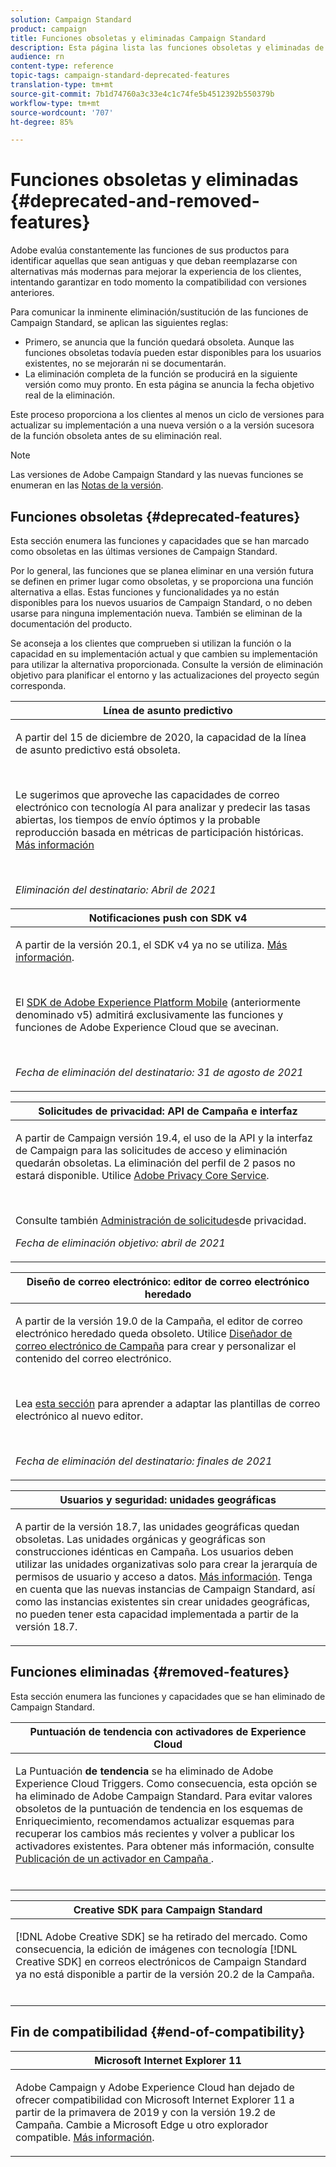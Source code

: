 ```yaml
---
solution: Campaign Standard
product: campaign
title: Funciones obsoletas y eliminadas Campaign Standard
description: Esta página lista las funciones obsoletas y eliminadas de Adobe Campaign Standard.
audience: rn
content-type: reference
topic-tags: campaign-standard-deprecated-features
translation-type: tm+mt
source-git-commit: 7b1d74760a3c33e4c1c74fe5b4512392b550379b
workflow-type: tm+mt
source-wordcount: '707'
ht-degree: 85%

---
```



# Funciones obsoletas y eliminadas {#deprecated-and-removed-features}

Adobe evalúa constantemente las funciones de sus productos para identificar aquellas que sean antiguas y que deban reemplazarse con alternativas más modernas para mejorar la experiencia de los clientes, intentando garantizar en todo momento la compatibilidad con versiones anteriores.

Para comunicar la inminente eliminación/sustitución de las funciones de Campaign Standard, se aplican las siguientes reglas:

* Primero, se anuncia que la función quedará obsoleta. Aunque las funciones obsoletas todavía pueden estar disponibles para los usuarios existentes, no se mejorarán ni se documentarán.
* La eliminación completa de la función se producirá en la siguiente versión como muy pronto. En esta página se anuncia la fecha objetivo real de la eliminación.

Este proceso proporciona a los clientes al menos un ciclo de versiones para actualizar su implementación a una nueva versión o a la versión sucesora de la función obsoleta antes de su eliminación real.

>[!NOTE]
>Las versiones de Adobe Campaign Standard y las nuevas funciones se enumeran en las [Notas de la versión](../../rn/using/release-notes.md).


## Funciones obsoletas {#deprecated-features}

Esta sección enumera las funciones y capacidades que se han marcado como obsoletas en las últimas versiones de Campaign Standard.

Por lo general, las funciones que se planea eliminar en una versión futura se definen en primer lugar como obsoletas, y se proporciona una función alternativa a ellas. Estas funciones y funcionalidades ya no están disponibles para los nuevos usuarios de Campaign Standard, o no deben usarse para ninguna implementación nueva. También se eliminan de la documentación del producto.

Se aconseja a los clientes que comprueben si utilizan la función o la capacidad en su implementación actual y que cambien su implementación para utilizar la alternativa proporcionada. Consulte la versión de eliminación objetivo para planificar el entorno y las actualizaciones del proyecto según corresponda.

<table> 
 <thead> 
 <tr> 
   <th> <strong>Línea de asunto predictivo</strong><br /> </th> 
  </tr> 
 </thead> 
 <tbody> 
  <tr> 
   <td> <p> A partir del 15 de diciembre de 2020, la capacidad de la línea de asunto predictivo está obsoleta.</p><br/>
   <p>Le sugerimos que aproveche las capacidades de correo electrónico con tecnología AI para analizar y predecir las tasas abiertas, los tiempos de envío óptimos y la probable reproducción basada en métricas de participación históricas. <a href="https://experienceleague.adobe.com/docs/campaign-standard/using/testing-and-sending/preparing-and-testing-messages/predictive.html">Más información</a></p></br>
     <p>
     <em>Eliminación del destinatario: Abril de 2021</em></p>
     </td> 
  </tr> 
  <tr> 
   <th> <strong>Notificaciones push con SDK v4</strong><br /> </th> 
  </tr> 
 </thead> 
 <tbody> 
  <tr> 
   <td> <p> A partir de la versión 20.1, el SDK v4 ya no se utiliza. <a href="https://aep-sdks.gitbook.io/docs/version-4-sdk-end-of-support-faq">Más información</a>.</p><br/>
   <p>El <a href="https://aep-sdks.gitbook.io/docs/">SDK de Adobe Experience Platform Mobile</a> (anteriormente denominado v5) admitirá exclusivamente las funciones y funciones de Adobe Experience Cloud que se avecinan.</p></br>
     <p>
     <em>Fecha de eliminación del destinatario: 31 de agosto de 2021</em></p>
     </td> 
  </tr> 
 </tbody> 
</table>
<table> 
 <thead> 
  <tr> 
   <th> <strong>Solicitudes de privacidad: API de Campaña e interfaz</strong><br /> </th> 
  </tr> 
 </thead> 
 <tbody> 
  <tr> 
   <td> <p>A partir de Campaign versión 19.4, el uso de la API y la interfaz de Campaign para las solicitudes de acceso y eliminación quedarán obsoletas. La eliminación del perfil de 2 pasos no estará disponible. Utilice <a href="https://www.adobe.io/apis/experiencecloud/gdpr.html">Adobe Privacy Core Service</a>.</p></br>
   <p>Consulte también <a href="https://experienceleague.adobe.com/docs/campaign-standard/using/getting-started/privacy/privacy-requests.html?lang=en">Administración de solicitudes</a>de privacidad.</p>
  <p> 
  <em>Fecha de eliminación objetivo: abril de 2021</em></p>
   </td> 
  </tr> 
 </tbody> 
</table>

<table> 
 <thead> 
  <tr> 
   <th> <strong>Diseño de correo electrónico: editor de correo electrónico heredado</strong><br /> </th> 
  </tr> 
 </thead> 
 <tbody> 
  <tr> 
   <td> <p>A partir de la versión 19.0 de la Campaña, el editor de correo electrónico heredado queda obsoleto. Utilice <a href="https://experienceleague.adobe.com/docs/campaign-standard/using/designing-content/designing-content-in-adobe-campaign.html">Diseñador de correo electrónico de Campaña</a> para crear y personalizar el contenido del correo electrónico. </p></br>
   <p>Lea <a href="https://experienceleague.adobe.com/docs/campaign-standard/using/designing-content/building-email-content/using-existing-content.html">esta sección</a> para aprender a adaptar las plantillas de correo electrónico al nuevo editor.</p></br>
  <p> 
  <em>Fecha de eliminación del destinatario: finales de 2021</em></p>
   </td> 
  </tr> 
 </tbody> 
</table>

<table> 
 <thead> 
  <tr> 
   <th> <strong>Usuarios y seguridad: unidades geográficas</strong><br /> </th> 
  </tr> 
 </thead> 
 <tbody> 
  <tr> 
   <td> <p>A partir de la versión 18.7, las unidades geográficas quedan obsoletas. Las unidades orgánicas y geográficas son construcciones idénticas en Campaña. Los usuarios deben utilizar las unidades organizativas solo para crear la jerarquía de permisos de usuario y acceso a datos. <a href="https://experienceleague.adobe.com/docs/campaign-standard/using/administrating/users-and-security/organizational-units.html?lang=es#administrating">Más información</a>. Tenga en cuenta que las nuevas instancias de Campaign Standard, así como las instancias existentes sin crear unidades geográficas, no pueden tener esta capacidad implementada a partir de la versión 18.7.</p>
   </td> 
  </tr> 
 </tbody> 
</table>

## Funciones eliminadas {#removed-features}

Esta sección enumera las funciones y capacidades que se han eliminado de Campaign Standard.

<table> 
 <thead> 
  <tr> 
   <th> <strong>Puntuación de tendencia con activadores de Experience Cloud</strong><br /> </th> 
  </tr> 
 </thead> 
 <tbody> 
  <tr> 
   <td> <p>La Puntuación <b>de tendencia</b> se ha eliminado de Adobe Experience Cloud Triggers. Como consecuencia, esta opción se ha eliminado de Adobe Campaign Standard. Para evitar valores obsoletos de la puntuación de tendencia en los esquemas de Enriquecimiento, recomendamos actualizar esquemas para recuperar los cambios más recientes y volver a publicar los activadores existentes. Para obtener más información, consulte <a href="https://experienceleague.adobe.com/docs/campaign-standard/using/integrating-with-adobe-cloud/working-with-campaign-and-triggers/using-triggers-in-campaign.html"> Publicación de un activador en Campaña </a>.
</p></br>
   </td> 
  </tr> 
 </tbody> 
</table>

<table> 
 <thead> 
  <tr> 
   <th> <strong>Creative SDK para Campaign Standard</strong><br /> </th> 
  </tr> 
 </thead> 
 <tbody> 
  <tr> 
   <td> <p>[!DNL Adobe Creative SDK] se ha retirado del mercado. Como consecuencia, la edición de imágenes con tecnología [!DNL Creative SDK] en correos electrónicos de Campaign Standard ya no está disponible a partir de la versión 20.2 de la Campaña.</p></br>
   </td> 
  </tr> 
 </tbody> 
</table>

## Fin de compatibilidad {#end-of-compatibility}

<table> 
 <thead> 
  <tr> 
   <th> <strong>Microsoft Internet Explorer 11</strong><br /> </th> 
  </tr> 
 </thead> 
 <tbody> 
  <tr> 
   <td> <p>Adobe Campaign y Adobe Experience Cloud han dejado de ofrecer compatibilidad con Microsoft Internet Explorer 11 a partir de la primavera de 2019 y con la versión 19.2 de Campaña. Cambie a Microsoft Edge u otro explorador compatible. <a href="https://experienceleague.adobe.com/docs/campaign-standard/using/administrating/about-configuration-guidelines.html">Más información</a>.</p>
   </td> 
  </tr> 
 </tbody> 
</table>
